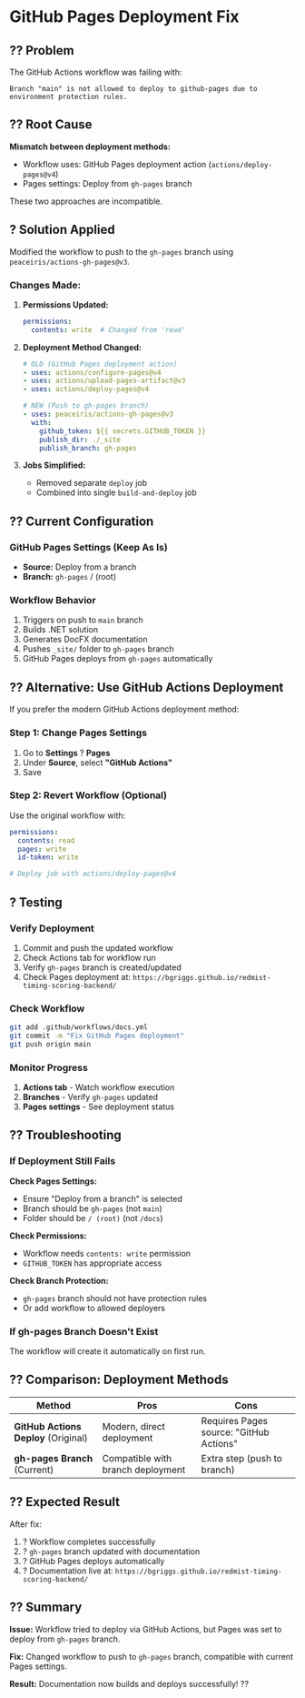 # GitHub Pages Deployment Fix

## ?? Problem

The GitHub Actions workflow was failing with:
```
Branch "main" is not allowed to deploy to github-pages due to environment protection rules.
```

## ?? Root Cause

**Mismatch between deployment methods:**
- Workflow uses: GitHub Pages deployment action (`actions/deploy-pages@v4`)
- Pages settings: Deploy from `gh-pages` branch

These two approaches are incompatible.

## ? Solution Applied

Modified the workflow to push to the `gh-pages` branch using `peaceiris/actions-gh-pages@v3`.

### Changes Made:

1. **Permissions Updated:**
   ```yaml
   permissions:
     contents: write  # Changed from 'read'
   ```

2. **Deployment Method Changed:**
   ```yaml
   # OLD (GitHub Pages deployment action)
   - uses: actions/configure-pages@v4
   - uses: actions/upload-pages-artifact@v3
   - uses: actions/deploy-pages@v4
   
   # NEW (Push to gh-pages branch)
   - uses: peaceiris/actions-gh-pages@v3
     with:
       github_token: ${{ secrets.GITHUB_TOKEN }}
       publish_dir: ./_site
       publish_branch: gh-pages
   ```

3. **Jobs Simplified:**
   - Removed separate `deploy` job
   - Combined into single `build-and-deploy` job

## ?? Current Configuration

### GitHub Pages Settings (Keep As Is)
- **Source:** Deploy from a branch
- **Branch:** `gh-pages` / (root)

### Workflow Behavior
1. Triggers on push to `main` branch
2. Builds .NET solution
3. Generates DocFX documentation
4. Pushes `_site/` folder to `gh-pages` branch
5. GitHub Pages deploys from `gh-pages` automatically

## ?? Alternative: Use GitHub Actions Deployment

If you prefer the modern GitHub Actions deployment method:

### Step 1: Change Pages Settings
1. Go to **Settings** ? **Pages**
2. Under **Source**, select **"GitHub Actions"**
3. Save

### Step 2: Revert Workflow (Optional)
Use the original workflow with:
```yaml
permissions:
  contents: read
  pages: write
  id-token: write

# Deploy job with actions/deploy-pages@v4
```

## ? Testing

### Verify Deployment
1. Commit and push the updated workflow
2. Check Actions tab for workflow run
3. Verify `gh-pages` branch is created/updated
4. Check Pages deployment at: `https://bgriggs.github.io/redmist-timing-scoring-backend/`

### Check Workflow
```bash
git add .github/workflows/docs.yml
git commit -m "Fix GitHub Pages deployment"
git push origin main
```

### Monitor Progress
1. **Actions tab** - Watch workflow execution
2. **Branches** - Verify `gh-pages` updated
3. **Pages settings** - See deployment status

## ?? Troubleshooting

### If Deployment Still Fails

**Check Pages Settings:**
- Ensure "Deploy from a branch" is selected
- Branch should be `gh-pages` (not `main`)
- Folder should be `/ (root)` (not `/docs`)

**Check Permissions:**
- Workflow needs `contents: write` permission
- `GITHUB_TOKEN` has appropriate access

**Check Branch Protection:**
- `gh-pages` branch should not have protection rules
- Or add workflow to allowed deployers

### If gh-pages Branch Doesn't Exist
The workflow will create it automatically on first run.

## ?? Comparison: Deployment Methods

| Method | Pros | Cons |
|--------|------|------|
| **GitHub Actions Deploy** (Original) | Modern, direct deployment | Requires Pages source: "GitHub Actions" |
| **gh-pages Branch** (Current) | Compatible with branch deployment | Extra step (push to branch) |

## ?? Expected Result

After fix:
1. ? Workflow completes successfully
2. ? `gh-pages` branch updated with documentation
3. ? GitHub Pages deploys automatically
4. ? Documentation live at: `https://bgriggs.github.io/redmist-timing-scoring-backend/`

## ?? Summary

**Issue:** Workflow tried to deploy via GitHub Actions, but Pages was set to deploy from `gh-pages` branch.

**Fix:** Changed workflow to push to `gh-pages` branch, compatible with current Pages settings.

**Result:** Documentation now builds and deploys successfully! ??
